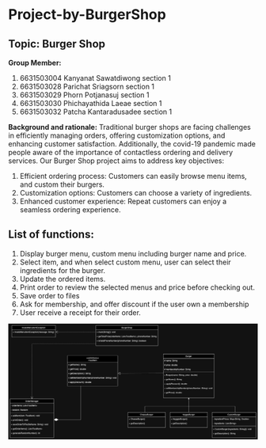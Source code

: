 # Project-by-BurgerShop

## Topic: Burger Shop

**Group Member:**
1. 6631503004		Kanyanat Sawatdiwong		section 1  
2. 6631503028		Parichat Sriagsorn 			section 1  
3. 6631503029		Phorn Potjanasuj			section 1  
4. 6631503030		Phichayathida Laeae		    section 1  
5. 6631503032		Patcha Kantaradusadee		section 1  

**Background and rationale:** Traditional burger shops are facing challenges in efficiently managing orders, offering customization options, and enhancing customer satisfaction. Additionally, the covid-19 pandemic made people aware of the importance of contactless ordering and delivery services. Our Burger Shop project aims to address key objectives:
1. Efficient ordering process: Customers can easily browse menu items, and custom their burgers.
2. Customization options: Customers can choose a variety of ingredients.
3. Enhanced customer experience: Repeat customers can enjoy a seamless ordering experience.

## List of functions:
1. Display burger menu, custom menu including burger name and price.
2. Select item, and when select custom menu, user can select their ingredients for the burger.
3. Update the ordered items.
4. Print order to review the selected menus and price before checking out.
5. Save order to files
6. Ask for membership, and offer discount if the user own a membership
7. User receive a receipt for their order.  

![diagram](photo/BurgerShopDiagram.png)